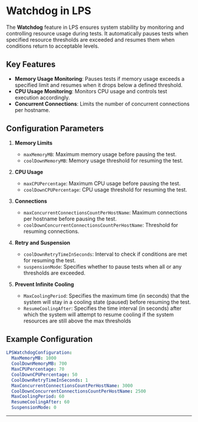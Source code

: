 
# Watchdog in LPS

The **Watchdog** feature in LPS ensures system stability by monitoring and controlling resource usage during tests. It automatically pauses tests when specified resource thresholds are exceeded and resumes them when conditions return to acceptable levels.

## Key Features
- **Memory Usage Monitoring**: Pauses tests if memory usage exceeds a specified limit and resumes when it drops below a defined threshold.
- **CPU Usage Monitoring**: Monitors CPU usage and controls test execution accordingly.
- **Concurrent Connections**: Limits the number of concurrent connections per hostname.

## Configuration Parameters
1. **Memory Limits**
   - `maxMemoryMB`: Maximum memory usage before pausing the test.
   - `coolDownMemoryMB`: Memory usage threshold for resuming the test.

2. **CPU Usage**
   - `maxCPUPercentage`: Maximum CPU usage before pausing the test.
   - `coolDownCPUPercentage`: CPU usage threshold for resuming the test.

3. **Connections**
   - `maxConcurrentConnectionsCountPerHostName`: Maximum connections per hostname before pausing the test.
   - `coolDownConcurrentConnectionsCountPerHostName`: Threshold for resuming connections.

4. **Retry and Suspension**
   - `coolDownRetryTimeInSeconds`: Interval to check if conditions are met for resuming the test.
   - `suspensionMode`: Specifies whether to pause tests when all or any thresholds are exceeded.

5. **Prevent Infinite Cooling**
   - `MaxCoolingPeriod`: Specifies the maximum time (in seconds) that the system will stay in a cooling state (paused) before resuming the test.
   - `ResumeCoolingAfter`: Specifies the time interval (in seconds) after which the system will attempt to resume cooling if the system resources are still above the max thresholds


## Example Configuration
```yaml
LPSWatchdogConfiguration:
  MaxMemoryMB: 1000
  CoolDownMemoryMB: 700
  MaxCPUPercentage: 70
  CoolDownCPUPercentage: 50
  CoolDownRetryTimeInSeconds: 1
  MaxConcurrentConnectionsCountPerHostName: 3000
  CoolDownConcurrentConnectionsCountPerHostName: 2500
  MaxCoolingPeriod: 60
  ResumeCoolingAfter: 60
  SuspensionMode: 0
```

---

